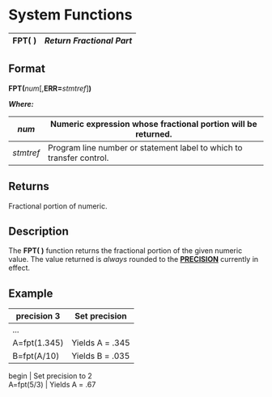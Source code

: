 # System Functions

**FPT( )** |  **_Return Fractional Part_**  
---|---  
  
##  Format

**FPT(**_num_[,**ERR=**_stmtref_]**)**  
  
**_Where:_**

_num_ |  Numeric expression whose fractional portion will be returned.  
---|---  
_stmtref_ |  Program line number or statement label to which to transfer control.  
  
##  Returns

Fractional portion of numeric.

##  Description

The **FPT( )** function returns the fractional portion of the given numeric value. The value returned is _always_ rounded to the **[PRECISION](../directives/precision.md)** currently in effect.

##  Example

precision 3 |  Set precision  
---|---  
...|   
A=fpt(1.345) |  Yields A = .345  
B=fpt(A/10) |  Yields B = .035  
  
  
begin |  Set precision to 2  
A=fpt(5/3) |  Yields A = .67
